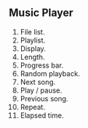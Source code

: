 ## Music Player

1. File list.
2. Playlist. 
3. Display.
4. Length.
5. Progress bar.
6. Random playback.
7. Next song.
8. Play / pause.
9. Previous song. 
10. Repeat.
11. Elapsed time.
